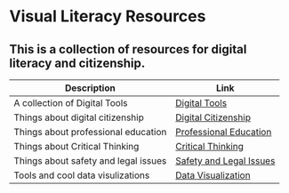 # Visual Literacy Resources #  

## This is a collection of resources for digital literacy and citizenship.  ##

| Description | Link |
|-------------|------|
| A collection of Digital Tools | [Digital Tools](./tools.md) |
| Things about digital citizenship | [Digital Citizenship](./citizenship.md) |
| Things about professional education | [Professional Education](./education.md) |
| Things about Critical Thinking | [Critical Thinking](./thinking.md) |
| Things about safety and legal issues | [Safety and Legal Issues](./safety.md)|
| Tools and cool data visulizations | [Data Visualization](./data.md) |



